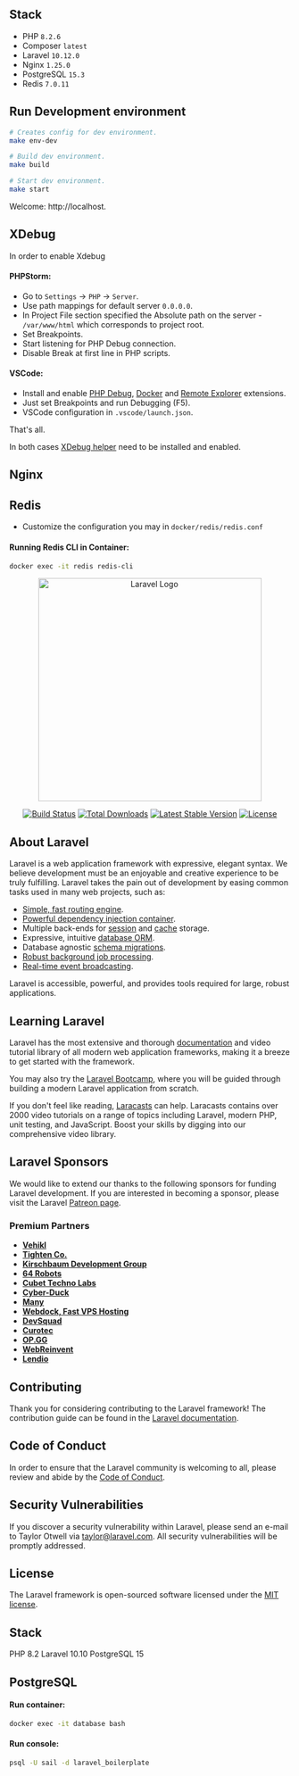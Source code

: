 ## Stack
- PHP `8.2.6`
- Composer `latest`
- Laravel `10.12.0`
- Nginx `1.25.0`
- PostgreSQL `15.3`
- Redis `7.0.11`

## Run Development environment
```bash
# Creates config for dev environment.
make env-dev

# Build dev environment.
make build

# Start dev environment.
make start
```

Welcome: http://localhost.

## XDebug
In order to enable Xdebug
#### PHPStorm:
- Go to `Settings` -> `PHP` -> `Server`.
- Use path mappings for default server `0.0.0.0`.
- In Project File section specified the Absolute path on the server - `/var/www/html` which corresponds to project root. 
- Set Breakpoints.
- Start listening for PHP Debug connection.
- Disable Break at first line in PHP scripts.

#### VSCode:
- Install and enable [PHP Debug](https://marketplace.visualstudio.com/items?itemName=xdebug.php-debug), [Docker](https://marketplace.visualstudio.com/items?itemName=ms-azuretools.vscode-docker) and [Remote Explorer](https://marketplace.visualstudio.com/items?itemName=ms-vscode-remote.remote-containers) extensions.
- Just set Breakpoints and run Debugging (F5).
- VSCode configuration in `.vscode/launch.json`.
  
That's all.

In both cases [XDebug helper](https://chrome.google.com/webstore/detail/xdebug-helper/eadndfjplgieldjbigjakmdgkmoaaaoc) need to be installed and enabled.

## Nginx


## Redis
- Customize the configuration you may in `docker/redis/redis.conf`
#### Running Redis CLI in Container:

```bash
docker exec -it redis redis-cli
```

<p align="center"><a href="https://laravel.com" target="_blank"><img src="https://raw.githubusercontent.com/laravel/art/master/logo-lockup/5%20SVG/2%20CMYK/1%20Full%20Color/laravel-logolockup-cmyk-red.svg" width="400" alt="Laravel Logo"></a></p>

<p align="center">
<a href="https://github.com/laravel/framework/actions"><img src="https://github.com/laravel/framework/workflows/tests/badge.svg" alt="Build Status"></a>
<a href="https://packagist.org/packages/laravel/framework"><img src="https://img.shields.io/packagist/dt/laravel/framework" alt="Total Downloads"></a>
<a href="https://packagist.org/packages/laravel/framework"><img src="https://img.shields.io/packagist/v/laravel/framework" alt="Latest Stable Version"></a>
<a href="https://packagist.org/packages/laravel/framework"><img src="https://img.shields.io/packagist/l/laravel/framework" alt="License"></a>
</p>

## About Laravel

Laravel is a web application framework with expressive, elegant syntax. We believe development must be an enjoyable and creative experience to be truly fulfilling. Laravel takes the pain out of development by easing common tasks used in many web projects, such as:

- [Simple, fast routing engine](https://laravel.com/docs/routing).
- [Powerful dependency injection container](https://laravel.com/docs/container).
- Multiple back-ends for [session](https://laravel.com/docs/session) and [cache](https://laravel.com/docs/cache) storage.
- Expressive, intuitive [database ORM](https://laravel.com/docs/eloquent).
- Database agnostic [schema migrations](https://laravel.com/docs/migrations).
- [Robust background job processing](https://laravel.com/docs/queues).
- [Real-time event broadcasting](https://laravel.com/docs/broadcasting).

Laravel is accessible, powerful, and provides tools required for large, robust applications.

## Learning Laravel

Laravel has the most extensive and thorough [documentation](https://laravel.com/docs) and video tutorial library of all modern web application frameworks, making it a breeze to get started with the framework.

You may also try the [Laravel Bootcamp](https://bootcamp.laravel.com), where you will be guided through building a modern Laravel application from scratch.

If you don't feel like reading, [Laracasts](https://laracasts.com) can help. Laracasts contains over 2000 video tutorials on a range of topics including Laravel, modern PHP, unit testing, and JavaScript. Boost your skills by digging into our comprehensive video library.

## Laravel Sponsors

We would like to extend our thanks to the following sponsors for funding Laravel development. If you are interested in becoming a sponsor, please visit the Laravel [Patreon page](https://patreon.com/taylorotwell).

### Premium Partners

- **[Vehikl](https://vehikl.com/)**
- **[Tighten Co.](https://tighten.co)**
- **[Kirschbaum Development Group](https://kirschbaumdevelopment.com)**
- **[64 Robots](https://64robots.com)**
- **[Cubet Techno Labs](https://cubettech.com)**
- **[Cyber-Duck](https://cyber-duck.co.uk)**
- **[Many](https://www.many.co.uk)**
- **[Webdock, Fast VPS Hosting](https://www.webdock.io/en)**
- **[DevSquad](https://devsquad.com)**
- **[Curotec](https://www.curotec.com/services/technologies/laravel/)**
- **[OP.GG](https://op.gg)**
- **[WebReinvent](https://webreinvent.com/?utm_source=laravel&utm_medium=github&utm_campaign=patreon-sponsors)**
- **[Lendio](https://lendio.com)**

## Contributing

Thank you for considering contributing to the Laravel framework! The contribution guide can be found in the [Laravel documentation](https://laravel.com/docs/contributions).

## Code of Conduct

In order to ensure that the Laravel community is welcoming to all, please review and abide by the [Code of Conduct](https://laravel.com/docs/contributions#code-of-conduct).

## Security Vulnerabilities

If you discover a security vulnerability within Laravel, please send an e-mail to Taylor Otwell via [taylor@laravel.com](mailto:taylor@laravel.com). All security vulnerabilities will be promptly addressed.

## License

The Laravel framework is open-sourced software licensed under the [MIT license](https://opensource.org/licenses/MIT).

## Stack
PHP 8.2
Laravel 10.10
PostgreSQL 15

## PostgreSQL
#### Run container:
```bash
docker exec -it database bash
```
#### Run console:
```bash
psql -U sail -d laravel_boilerplate
```
